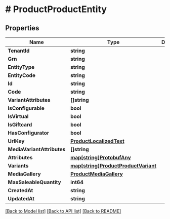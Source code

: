 # # ProductProductEntity


## Properties 


Name | Type | Description | Notes
------------ | ------------- | ------------- | -------------
**TenantId**| **string** |   | [optional]
**Grn**| **string** |   | [optional]
**EntityType**| **string** |   | [optional]
**EntityCode**| **string** |   | [optional]
**Id**| **string** |   | [optional]
**Code**| **string** |   | [optional]
**VariantAttributes**| **[]string** |   | [optional]
**IsConfigurable**| **bool** |   | [optional]
**IsVirtual**| **bool** |   | [optional]
**IsGiftcard**| **bool** |   | [optional]
**HasConfigurator**| **bool** |   | [optional]
**UrlKey**| [**ProductLocalizedText**](ProductLocalizedText.md) |   | [optional]
**MediaVariantAttributes**| **[]string** |   | [optional]
**Attributes**| [**map[string]ProtobufAny**](ProtobufAny.md) |   | [optional]
**Variants**| [**map[string]ProductProductVariant**](ProductProductVariant.md) |   | [optional]
**MediaGallery**| [**ProductMediaGallery**](ProductMediaGallery.md) |   | [optional]
**MaxSaleableQuantity**| **int64** |   | [optional]
**CreatedAt**| **string** |   | [optional]
**UpdatedAt**| **string** |   | [optional]


[[Back to Model list]](../../README.md#models) [[Back to API list]](../../README.md#endpoints) [[Back to README]](../../README.md)

